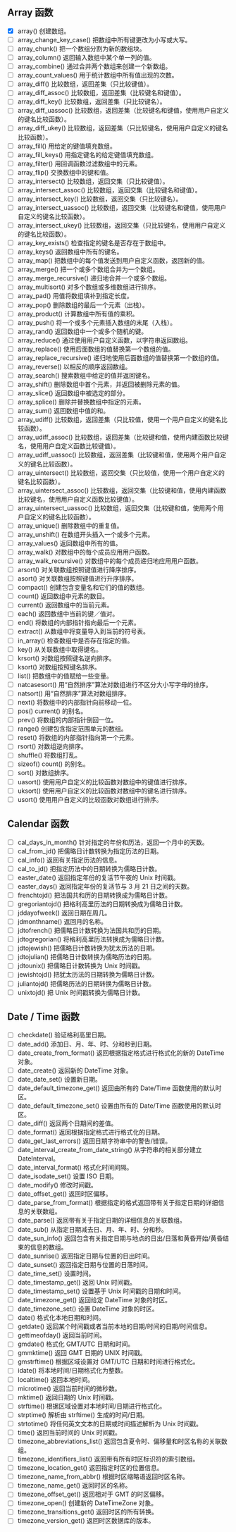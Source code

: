 
## Array 函数
  - [x] array()	创建数组。
  - [ ] array_change_key_case()	把数组中所有键更改为小写或大写。
  - [ ] array_chunk()	把一个数组分割为新的数组块。
  - [ ] array_column()	返回输入数组中某个单一列的值。
  - [ ] array_combine()	通过合并两个数组来创建一个新数组。
  - [ ] array_count_values()	用于统计数组中所有值出现的次数。
  - [ ] array_diff()	比较数组，返回差集（只比较键值）。
  - [ ] array_diff_assoc()	比较数组，返回差集（比较键名和键值）。
  - [ ] array_diff_key()	比较数组，返回差集（只比较键名）。
  - [ ] array_diff_uassoc()	比较数组，返回差集（比较键名和键值，使用用户自定义的键名比较函数）。
  - [ ] array_diff_ukey()	比较数组，返回差集（只比较键名，使用用户自定义的键名比较函数）。
  - [ ] array_fill()	用给定的键值填充数组。
  - [ ] array_fill_keys()	用指定键名的给定键值填充数组。
  - [ ] array_filter()	用回调函数过滤数组中的元素。
  - [ ] array_flip()	交换数组中的键和值。
  - [ ] array_intersect()	比较数组，返回交集（只比较键值）。
  - [ ] array_intersect_assoc()	比较数组，返回交集（比较键名和键值）。
  - [ ] array_intersect_key()	比较数组，返回交集（只比较键名）。
  - [ ] array_intersect_uassoc()	比较数组，返回交集（比较键名和键值，使用用户自定义的键名比较函数）。
  - [ ] array_intersect_ukey()	比较数组，返回交集（只比较键名，使用用户自定义的键名比较函数）。
  - [ ] array_key_exists()	检查指定的键名是否存在于数组中。
  - [ ] array_keys()	返回数组中所有的键名。
  - [ ] array_map()	把数组中的每个值发送到用户自定义函数，返回新的值。
  - [ ] array_merge()	把一个或多个数组合并为一个数组。
  - [ ] array_merge_recursive()	递归地合并一个或多个数组。
  - [ ] array_multisort()	对多个数组或多维数组进行排序。
  - [ ] array_pad()	用值将数组填补到指定长度。
  - [ ] array_pop()	删除数组的最后一个元素（出栈）。
  - [ ] array_product()	计算数组中所有值的乘积。
  - [ ] array_push()	将一个或多个元素插入数组的末尾（入栈）。
  - [ ] array_rand()	返回数组中一个或多个随机的键。
  - [ ] array_reduce()	通过使用用户自定义函数，以字符串返回数组。
  - [ ] array_replace()	使用后面数组的值替换第一个数组的值。
  - [ ] array_replace_recursive()	递归地使用后面数组的值替换第一个数组的值。
  - [ ] array_reverse()	以相反的顺序返回数组。
  - [ ] array_search()	搜索数组中给定的值并返回键名。
  - [ ] array_shift()	删除数组中首个元素，并返回被删除元素的值。
  - [ ] array_slice()	返回数组中被选定的部分。
  - [ ] array_splice()	删除并替换数组中指定的元素。
  - [ ] array_sum()	返回数组中值的和。
  - [ ] array_udiff()	比较数组，返回差集（只比较值，使用一个用户自定义的键名比较函数）。
  - [ ] array_udiff_assoc()	比较数组，返回差集（比较键和值，使用内建函数比较键名，使用用户自定义函数比较键值）。
  - [ ] array_udiff_uassoc()	比较数组，返回差集（比较键和值，使用两个用户自定义的键名比较函数）。
  - [ ] array_uintersect()	比较数组，返回交集（只比较值，使用一个用户自定义的键名比较函数）。
  - [ ] array_uintersect_assoc()	比较数组，返回交集（比较键和值，使用内建函数比较键名，使用用户自定义函数比较键值）。
  - [ ] array_uintersect_uassoc()	比较数组，返回交集（比较键和值，使用两个用户自定义的键名比较函数）。
  - [ ] array_unique()	删除数组中的重复值。
  - [ ] array_unshift()	在数组开头插入一个或多个元素。
  - [ ] array_values()	返回数组中所有的值。
  - [ ] array_walk()	对数组中的每个成员应用用户函数。
  - [ ] array_walk_recursive()	对数组中的每个成员递归地应用用户函数。
  - [ ] arsort()	对关联数组按照键值进行降序排序。
  - [ ] asort()	对关联数组按照键值进行升序排序。
  - [ ] compact()	创建包含变量名和它们的值的数组。
  - [ ] count()	返回数组中元素的数目。
  - [ ] current()	返回数组中的当前元素。
  - [ ] each()	返回数组中当前的键／值对。
  - [ ] end()	将数组的内部指针指向最后一个元素。
  - [ ] extract()	从数组中将变量导入到当前的符号表。
  - [ ] in_array()	检查数组中是否存在指定的值。
  - [ ] key()	从关联数组中取得键名。
  - [ ] krsort()	对数组按照键名逆向排序。
  - [ ] ksort()	对数组按照键名排序。
  - [ ] list()	把数组中的值赋给一些变量。
  - [ ] natcasesort()	用“自然排序”算法对数组进行不区分大小写字母的排序。
  - [ ] natsort()	用“自然排序”算法对数组排序。
  - [ ] next()	将数组中的内部指针向前移动一位。
  - [ ] pos()	current() 的别名。
  - [ ] prev()	将数组的内部指针倒回一位。
  - [ ] range()	创建包含指定范围单元的数组。
  - [ ] reset()	将数组的内部指针指向第一个元素。
  - [ ] rsort()	对数组逆向排序。
  - [ ] shuffle()	将数组打乱。
  - [ ] sizeof()	count() 的别名。
  - [ ] sort()	对数组排序。
  - [ ] uasort()	使用用户自定义的比较函数对数组中的键值进行排序。
  - [ ] uksort()	使用用户自定义的比较函数对数组中的键名进行排序。
  - [ ] usort()	使用用户自定义的比较函数对数组进行排序。

## Calendar 函数
  - [ ] cal_days_in_month()	针对指定的年份和历法，返回一个月中的天数。
  - [ ] cal_from_jd()	把儒略日计数转换为指定历法的日期。
  - [ ] cal_info()	返回有关指定历法的信息。
  - [ ] cal_to_jd()	把指定历法中的日期转换为儒略日计数。
  - [ ] easter_date()	返回指定年份的复活节午夜的 Unix 时间戳。
  - [ ] easter_days()	返回指定年份的复活节与 3 月 21 日之间的天数。
  - [ ] frenchtojd()	把法国共和历的日期转换成为儒略日计数。
  - [ ] gregoriantojd()	把格利高里历法的日期转换成为儒略日计数。
  - [ ] jddayofweek()	返回日期在周几。
  - [ ] jdmonthname()	返回月的名称。
  - [ ] jdtofrench()	把儒略日计数转换为法国共和历的日期。
  - [ ] jdtogregorian()	将格利高里历法转换成为儒略日计数。
  - [ ] jdtojewish()	把儒略日计数转换为犹太历法的日期。
  - [ ] jdtojulian()	把儒略日计数转换为儒略历法的日期。
  - [ ] jdtounix()	把儒略日计数转换为 Unix 时间戳。
  - [ ] jewishtojd()	把犹太历法的日期转换为儒略日计数。
  - [ ] juliantojd()	把儒略历法的日期转换为儒略日计数。
  - [ ] unixtojd()	把 Unix 时间戳转换为儒略日计数。

## Date / Time 函数
  - [ ] checkdate()	验证格利高里日期。
  - [ ] date_add()	添加日、月、年、时、分和秒到日期。
  - [ ] date_create_from_format()	返回根据指定格式进行格式化的新的 DateTime 对象。
  - [ ] date_create()	返回新的 DateTime 对象。
  - [ ] date_date_set()	设置新日期。
  - [ ] date_default_timezone_get()	返回由所有的 Date/Time 函数使用的默认时区。
  - [ ] date_default_timezone_set()	设置由所有的 Date/Time 函数使用的默认时区。
  - [ ] date_diff()	返回两个日期间的差值。
  - [ ] date_format()	返回根据指定格式进行格式化的日期。
  - [ ] date_get_last_errors()	返回日期字符串中的警告/错误。
  - [ ] date_interval_create_from_date_string()	从字符串的相关部分建立 DateInterval。
  - [ ] date_interval_format()	格式化时间间隔。
  - [ ] date_isodate_set()	设置 ISO 日期。
  - [ ] date_modify()	修改时间戳。
  - [ ] date_offset_get()	返回时区偏移。
  - [ ] date_parse_from_format()	根据指定的格式返回带有关于指定日期的详细信息的关联数组。
  - [ ] date_parse()	返回带有关于指定日期的详细信息的关联数组。
  - [ ] date_sub()	从指定日期减去日、月、年、时、分和秒。
  - [ ] date_sun_info()	返回包含有关指定日期与地点的日出/日落和黄昏开始/黄昏结束的信息的数组。
  - [ ] date_sunrise()	返回指定日期与位置的日出时间。
  - [ ] date_sunset()	返回指定日期与位置的日落时间。
  - [ ] date_time_set()	设置时间。
  - [ ] date_timestamp_get()	返回 Unix 时间戳。
  - [ ] date_timestamp_set()	设置基于 Unix 时间戳的日期和时间。
  - [ ] date_timezone_get()	返回给定 DateTime 对象的时区。
  - [ ] date_timezone_set()	设置 DateTime 对象的时区。
  - [ ] date()	格式化本地日期和时间。
  - [ ] getdate()	返回某个时间戳或者当前本地的日期/时间的日期/时间信息。
  - [ ] gettimeofday()	返回当前时间。
  - [ ] gmdate()	格式化 GMT/UTC 日期和时间。
  - [ ] gmmktime()	返回 GMT 日期的 UNIX 时间戳。
  - [ ] gmstrftime()	根据区域设置对 GMT/UTC 日期和时间进行格式化。
  - [ ] idate()	将本地时间/日期格式化为整数。
  - [ ] localtime()	返回本地时间。
  - [ ] microtime()	返回当前时间的微秒数。
  - [ ] mktime()	返回日期的 Unix 时间戳。
  - [ ] strftime()	根据区域设置对本地时间/日期进行格式化。
  - [ ] strptime()	解析由 strftime() 生成的时间/日期。
  - [ ] strtotime()	将任何英文文本的日期或时间描述解析为 Unix 时间戳。
  - [ ] time()	返回当前时间的 Unix 时间戳。
  - [ ] timezone_abbreviations_list()	返回包含夏令时、偏移量和时区名称的关联数组。
  - [ ] timezone_identifiers_list()	返回带有所有时区标识符的索引数组。
  - [ ] timezone_location_get()	返回指定时区的位置信息。
  - [ ] timezone_name_from_abbr()	根据时区缩略语返回时区名称。
  - [ ] timezone_name_get()	返回时区的名称。
  - [ ] timezone_offset_get()	返回相对于 GMT 的时区偏移。
  - [ ] timezone_open()	创建新的 DateTimeZone 对象。
  - [ ] timezone_transitions_get()	返回时区的所有转换。
  - [ ] timezone_version_get()	返回时区数据库的版本。
